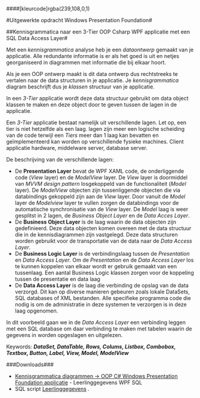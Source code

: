####[kleurcode]rgba(239,108,0,1)

#Uitgewerkte opdracht Windows Presentation Foundation#

##Kennisgrammatica naar een 3-Tier OOP Csharp WPF  applicatie met een SQL Data Access Layer#

Met een *kennisgrammatica* analyse heb je een *dataontwerp* gemaakt van je applicatie. Alle redundante informatie is er als het goed is uit en netjes georganiseerd in diagrammen met informatie die bij elkaar hoort.

Als je een OOP ontwerp maakt is dit data ontwerp dus rechtstreeks te vertalen naar de data structuren  in je applicatie. Je *kennisgrammatica* diagram beschrijft dus je *klassen* structuur van je applicatie.

In een *3-Tier* applicatie wordt deze data structuur gebruikt om data object klassen te maken en deze object door te geven tussen de lagen in de applicatie. 

Een *3-Tier* applicatie bestaat namelijk uit verschillende lagen. Let op, een tier is niet hetzelfde als een laag.  lagen zijn meer een logische scheiding van de code terwijl een *Tiers* meer dan 1 laag kan bevatten en geïmplementeerd kan worden op verschillende fysieke machines. Client applicatie hardware, middelware server, database server.

De beschrijving van de verschillende lagen:

- De **Presentation Layer** bevat de WPF XAML code, de onderliggende code (*View* layer) en de *ModelView* layer. De *View* layer is doormiddel van *MVVM design pattern* losgekoppeld van de functionaliteit (*Model*  layer). De *ModelView* objecten zijn tussenliggende objecten die via databindings gekoppeld zijn aan de *View* layer. Door vanuit de *Model* layer de *Modelview* layer te vullen zorgen de databindings voor de automatische synchronisatie van de *View* layer. De *Model* laag is weer gesplitst in 2 lagen, de *Business Object Layer* en de *Data Acces Layer*. 
- De **Business Object Layer** is de laag waarin de data objecten zijn gedefinieerd. Deze data objecten komen overeen met de data structuur die in de kennisdiagrammen zijn vastgelegd. Deze data structuren worden gebruikt voor de transportatie van de data naar de *Data Access Layer*.
- De **Business Logic Layer** is de verbindingslaag tussen de *Presentation* en *Data Access Layer*. Om de *Presentation* en de *Data Access Layer* los te kunnen koppelen van elkaar wordt er gebruik gemaakt van een tussenlaag. Een aantal Business Logic klassen zorgen voor de koppeling tussen de presentatie en data laag
- De **Data Access Layer** is de laag die verbinding de opslag van de data verzorgd. Dit kan op diverse manieren gebeuren zoals lokale DataSets, SQL databases of XML bestanden. Alle specifieke programma code die nodig is om de administratie in deze systemen te verzorgen is in deze laag opgenomen. 

In dit voorbeeld gaan we in de *Data Access Layer* een verbinding leggen met een SQL database om daar verbinding te maken met tabelen waarin de gegevens in worden opgeslagen en uitgelezen.  

Keywords: ***DataSet, DataTable, Rows, Colums,  Listbox, Combobox, Textbox, Button, Label, View, Model, ModelView***

###Downloads###

- [Kennisgrammatica diagrammen -> OOP C# Windows Presentation Foundation applicatie](https://elo.kw1c.nl/CMS/Studie/811%20ICT-Academie/811%20VakkenInhoud/%5BB.07%20CSh%5D%20C%20Sharp/25187%20%C2%A0%20Applicatie-%20en%20mediaontwikkelaar/Periode%2009/Productie/02.%20Opdrachten/WpfLeerlinggevens_mvvm_3tier_sq.xlsx) - Leerlinggegevens WPF SQL
- SQL script [Leerlinggegevens](https://elo.kw1c.nl/CMS/Studie/811%20ICT-Academie/811%20VakkenInhoud/%5BB.07%20CSh%5D%20C%20Sharp/25187%20%C2%A0%20Applicatie-%20en%20mediaontwikkelaar/Periode%2008/Productie/03.%20Scripts/Leerlinggegevens.sql) .


